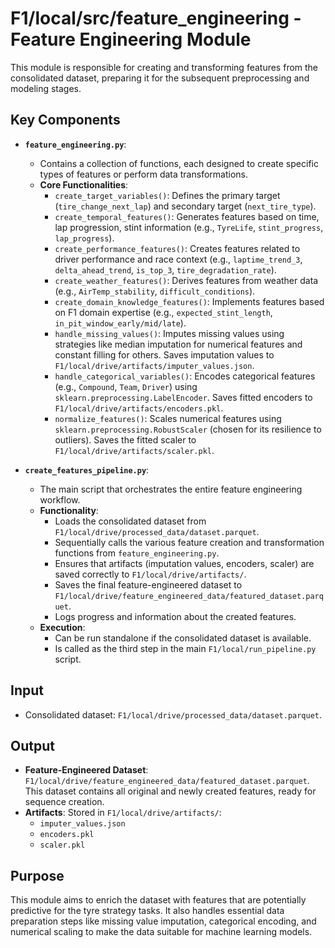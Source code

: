 # F1/local/src/feature_engineering - Feature Engineering Module

This module is responsible for creating and transforming features from the consolidated dataset, preparing it for the subsequent preprocessing and modeling stages.

## Key Components

-   **`feature_engineering.py`**:
    -   Contains a collection of functions, each designed to create specific types of features or perform data transformations.
    -   **Core Functionalities**:
        -   `create_target_variables()`: Defines the primary target (`tire_change_next_lap`) and secondary target (`next_tire_type`).
        -   `create_temporal_features()`: Generates features based on time, lap progression, stint information (e.g., `TyreLife`, `stint_progress`, `lap_progress`).
        -   `create_performance_features()`: Creates features related to driver performance and race context (e.g., `laptime_trend_3`, `delta_ahead_trend`, `is_top_3`, `tire_degradation_rate`).
        -   `create_weather_features()`: Derives features from weather data (e.g., `AirTemp_stability`, `difficult_conditions`).
        -   `create_domain_knowledge_features()`: Implements features based on F1 domain expertise (e.g., `expected_stint_length`, `in_pit_window_early/mid/late`).
        -   `handle_missing_values()`: Imputes missing values using strategies like median imputation for numerical features and constant filling for others. Saves imputation values to `F1/local/drive/artifacts/imputer_values.json`.
        -   `handle_categorical_variables()`: Encodes categorical features (e.g., `Compound`, `Team`, `Driver`) using `sklearn.preprocessing.LabelEncoder`. Saves fitted encoders to `F1/local/drive/artifacts/encoders.pkl`.
        -   `normalize_features()`: Scales numerical features using `sklearn.preprocessing.RobustScaler` (chosen for its resilience to outliers). Saves the fitted scaler to `F1/local/drive/artifacts/scaler.pkl`.

-   **`create_features_pipeline.py`**:
    -   The main script that orchestrates the entire feature engineering workflow.
    -   **Functionality**:
        -   Loads the consolidated dataset from `F1/local/drive/processed_data/dataset.parquet`.
        -   Sequentially calls the various feature creation and transformation functions from `feature_engineering.py`.
        -   Ensures that artifacts (imputation values, encoders, scaler) are saved correctly to `F1/local/drive/artifacts/`.
        -   Saves the final feature-engineered dataset to `F1/local/drive/feature_engineered_data/featured_dataset.parquet`.
        -   Logs progress and information about the created features.
    -   **Execution**:
        -   Can be run standalone if the consolidated dataset is available.
        -   Is called as the third step in the main `F1/local/run_pipeline.py` script.

## Input

-   Consolidated dataset: `F1/local/drive/processed_data/dataset.parquet`.

## Output

-   **Feature-Engineered Dataset**: `F1/local/drive/feature_engineered_data/featured_dataset.parquet`. This dataset contains all original and newly created features, ready for sequence creation.
-   **Artifacts**: Stored in `F1/local/drive/artifacts/`:
    -   `imputer_values.json`
    -   `encoders.pkl`
    -   `scaler.pkl`

## Purpose

This module aims to enrich the dataset with features that are potentially predictive for the tyre strategy tasks. It also handles essential data preparation steps like missing value imputation, categorical encoding, and numerical scaling to make the data suitable for machine learning models.

